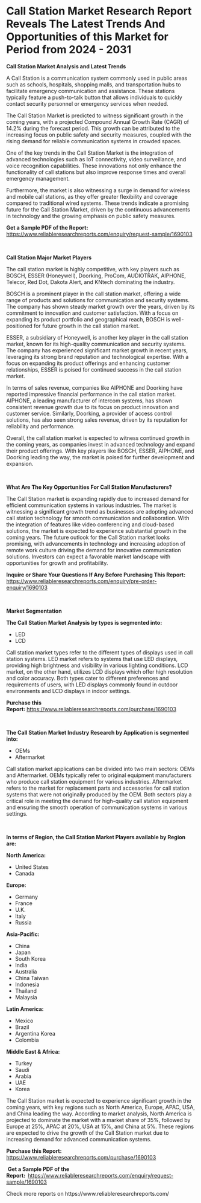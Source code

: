 <p><h1>Call Station Market Research Report Reveals The Latest Trends And Opportunities of this Market for Period from 2024 - 2031</h1></p><p><strong>Call Station Market Analysis and Latest Trends</strong></p>
<p><p>A Call Station is a communication system commonly used in public areas such as schools, hospitals, shopping malls, and transportation hubs to facilitate emergency communication and assistance. These stations typically feature a push-to-talk button that allows individuals to quickly contact security personnel or emergency services when needed.</p><p>The Call Station Market is predicted to witness significant growth in the coming years, with a projected Compound Annual Growth Rate (CAGR) of 14.2% during the forecast period. This growth can be attributed to the increasing focus on public safety and security measures, coupled with the rising demand for reliable communication systems in crowded spaces.</p><p>One of the key trends in the Call Station Market is the integration of advanced technologies such as IoT connectivity, video surveillance, and voice recognition capabilities. These innovations not only enhance the functionality of call stations but also improve response times and overall emergency management.</p><p>Furthermore, the market is also witnessing a surge in demand for wireless and mobile call stations, as they offer greater flexibility and coverage compared to traditional wired systems. These trends indicate a promising future for the Call Station Market, driven by the continuous advancements in technology and the growing emphasis on public safety measures.</p></p>
<p><strong>Get a Sample PDF of the Report:&nbsp;</strong> <a href="https://www.reliableresearchreports.com/enquiry/request-sample/1690103">https://www.reliableresearchreports.com/enquiry/request-sample/1690103</a></p>
<p>&nbsp;</p>
<p><strong>Call Station Major Market Players</strong></p>
<p><p>The call station market is highly competitive, with key players such as BOSCH, ESSER (Honeywell), Doorking, ProCom, AUDIOTRAK, AIPHONE, Telecor, Red Dot, Dakota Alert, and KNtech dominating the industry. </p><p>BOSCH is a prominent player in the call station market, offering a wide range of products and solutions for communication and security systems. The company has shown steady market growth over the years, driven by its commitment to innovation and customer satisfaction. With a focus on expanding its product portfolio and geographical reach, BOSCH is well-positioned for future growth in the call station market.</p><p>ESSER, a subsidiary of Honeywell, is another key player in the call station market, known for its high-quality communication and security systems. The company has experienced significant market growth in recent years, leveraging its strong brand reputation and technological expertise. With a focus on expanding its product offerings and enhancing customer relationships, ESSER is poised for continued success in the call station market.</p><p>In terms of sales revenue, companies like AIPHONE and Doorking have reported impressive financial performance in the call station market. AIPHONE, a leading manufacturer of intercom systems, has shown consistent revenue growth due to its focus on product innovation and customer service. Similarly, Doorking, a provider of access control solutions, has also seen strong sales revenue, driven by its reputation for reliability and performance.</p><p>Overall, the call station market is expected to witness continued growth in the coming years, as companies invest in advanced technology and expand their product offerings. With key players like BOSCH, ESSER, AIPHONE, and Doorking leading the way, the market is poised for further development and expansion.</p></p>
<p>&nbsp;</p>
<p><strong>What Are The Key Opportunities For Call Station Manufacturers?</strong></p>
<p><p>The Call Station market is expanding rapidly due to increased demand for efficient communication systems in various industries. The market is witnessing a significant growth trend as businesses are adopting advanced call station technology for smooth communication and collaboration. With the integration of features like video conferencing and cloud-based solutions, the market is expected to experience substantial growth in the coming years. The future outlook for the Call Station market looks promising, with advancements in technology and increasing adoption of remote work culture driving the demand for innovative communication solutions. Investors can expect a favorable market landscape with opportunities for growth and profitability.</p></p>
<p><strong>Inquire or Share Your Questions If Any Before Purchasing This Report:</strong> <a href="https://www.reliableresearchreports.com/enquiry/pre-order-enquiry/1690103">https://www.reliableresearchreports.com/enquiry/pre-order-enquiry/1690103</a></p>
<p>&nbsp;</p>
<p><strong>Market Segmentation</strong></p>
<p><strong>The Call Station Market Analysis by types is segmented into:</strong></p>
<p><ul><li>LED</li><li>LCD</li></ul></p>
<p><p>Call station market types refer to the different types of displays used in call station systems. LED market refers to systems that use LED displays, providing high brightness and visibility in various lighting conditions. LCD market, on the other hand, utilizes LCD displays which offer high resolution and color accuracy. Both types cater to different preferences and requirements of users, with LED displays commonly found in outdoor environments and LCD displays in indoor settings.</p></p>
<p><strong>Purchase this Report:&nbsp;</strong><a href="https://www.reliableresearchreports.com/purchase/1690103">https://www.reliableresearchreports.com/purchase/1690103</a></p>
<p>&nbsp;</p>
<p><strong>The Call Station Market Industry Research by Application is segmented into:</strong></p>
<p><ul><li>OEMs</li><li>Aftermarket</li></ul></p>
<p><p>Call station market applications can be divided into two main sectors: OEMs and Aftermarket. OEMs typically refer to original equipment manufacturers who produce call station equipment for various industries. Aftermarket refers to the market for replacement parts and accessories for call station systems that were not originally produced by the OEM. Both sectors play a critical role in meeting the demand for high-quality call station equipment and ensuring the smooth operation of communication systems in various settings.</p></p>
<p>&nbsp;</p>
<p><strong>In terms of Region, the Call Station Market Players available by Region are:</strong></p>
<p>
    <p> <strong> North America: </strong>
        <ul>
            <li>United States</li>
            <li>Canada</li>
        </ul>
        </p> 
    <p> <strong> Europe: </strong>
        <ul>
            <li>Germany</li>
            <li>France</li>
            <li>U.K.</li>
            <li>Italy</li>
            <li>Russia</li>
        </ul>
        </p> 
    <p> <strong> Asia-Pacific: </strong>
        <ul>
            <li>China</li>
            <li>Japan</li>
            <li>South Korea</li>
            <li>India</li>
            <li>Australia</li>
            <li>China Taiwan</li>
            <li>Indonesia</li>
            <li>Thailand</li>
            <li>Malaysia</li>
        </ul>
        </p> 
    <p> <strong> Latin America: </strong>
        <ul>
            <li>Mexico</li>
            <li>Brazil</li>
            <li>Argentina Korea</li>
            <li>Colombia</li>
        </ul>
        </p> 
    <p> <strong> Middle East & Africa: </strong>
        <ul>
            <li>Turkey</li>
            <li>Saudi</li>
            <li>Arabia</li>
            <li>UAE</li>
            <li>Korea</li>
        </ul>
    </p>
    </p>
<p><p>The Call Station market is expected to experience significant growth in the coming years, with key regions such as North America, Europe, APAC, USA, and China leading the way. According to market analysis, North America is projected to dominate the market with a market share of 35%, followed by Europe at 25%, APAC at 20%, USA at 15%, and China at 5%. These regions are expected to drive the growth of the Call Station market due to increasing demand for advanced communication systems.</p></p>
<p><strong>Purchase this Report: </strong><a href="https://www.reliableresearchreports.com/purchase/1690103">https://www.reliableresearchreports.com/purchase/1690103</a></p>
<p>&nbsp;<strong>Get a Sample PDF of the Report:&nbsp;&nbsp;</strong><a href="https://www.reliableresearchreports.com/enquiry/request-sample/1690103">https://www.reliableresearchreports.com/enquiry/request-sample/1690103</a></p>
<p><strong></strong></p>
<p>Check more reports on https://www.reliableresearchreports.com/</p>